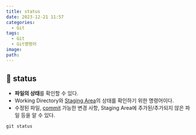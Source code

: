 ```yaml
---
title: status
date: 2023-12-21 11:57
categories:
  - Git
tags:
  - Git
  - Git명령어
image: 
path:
---
```


## 🌈 status
+ **파일의 상태**를 확인할 수 있다.
+ Working Directory와 [Staging Area](https://sonjh919.github.io/posts/Git의-3가지-영역)의 상태를 확인하기 위한 명령어이다.
+ 수정된 파일, [commit](https://sonjh919.github.io/posts/commit) 가능한 변경 사항, Staging Area에 추가된/추가되지 않은 파일 등을 알 수 있다.
```dos
git status
```



